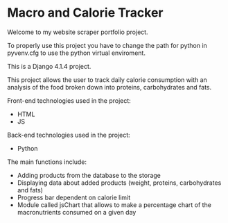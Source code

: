 # Macro and Calorie Tracker

Welcome to my website scraper portfolio project.

To properly use this project you have to change the path for python in pyvenv.cfg to use the python virtual enviroment.

This is a Django 4.1.4 project.

This project allows the user to track daily calorie consumption with an analysis of the food broken down into proteins, carbohydrates and fats.

Front-end technologies used in the project:
- HTML
- JS

Back-end technologies used in the project:
- Python

The main functions include:

- Adding products from the database to the storage 
- Displaying data about added products (weight, proteins, carbohydrates and fats)
- Progress bar dependent on calorie limit
- Module called jsChart that allows to make a percentage chart of the macronutrients consumed on a given day
